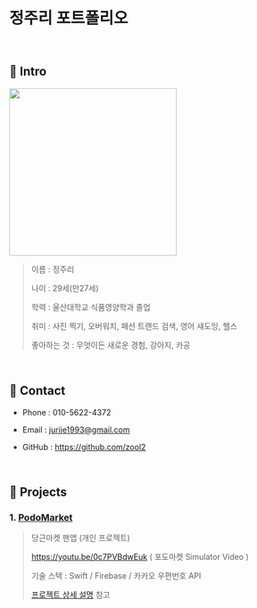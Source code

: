 # 정주리 포트폴리오

</br>

## 📌 Intro

<img src="https://user-images.githubusercontent.com/52398346/132439409-fcda4ead-cf14-4046-91a3-383cd7b03f0e.png" width="300">


>이름 : 정주리
>
>나이 : 29세(만27세)
>
>학력 : 울산대학교 식품영양학과 졸업
>
>취미 : 사진 찍기, 오버워치, 패션 트랜드 검색, 영어 섀도잉, 헬스
>
>좋아하는 것 : 무엇이든 새로운 경험, 강아지, 카공

</br>

## 📌 Contact

- Phone : 010-5622-4372

- Email : jurije1993@gmail.com

- GitHub : https://github.com/zool2

</br>

## 📌 Projects

### 1. [PodoMarket](https://github.com/zool2/PodoMarket)

> 당근마켓 팬앱 (개인 프로젝트)
> 
> https://youtu.be/0c7PVBdwEuk ( 포도마켓 Simulator Video )
> 
> 기술 스택 : 
> Swift / Firebase / 카카오 우편번호 API
> 
> [프로젝트 상세 설명](https://github.com/zool2/PodoMarket) 참고
